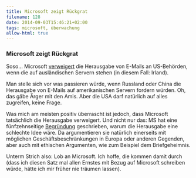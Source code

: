 ```yaml
---
title: Microsoft zeigt Rückgrat
filename: 128
date: 2014-09-03T15:46:21+02:00
tags: microsoft, überwachung
allow-html: true
---
```

### Microsoft zeigt Rückgrat

<p>Soso... Microsoft <a href="http://www.golem.de/news/cloud-durchsuchung-microsoft-will-trotz-gerichtsbeschluss-keine-daten-hergeben-1408-108923.html">verweigert</a> die Herausgabe von E-Mails an US-Behörden, wenn die auf ausländischen Servern stehen (in diesem Fall: Irland).</p>

<p>Man stelle sich vor was passieren würde, wenn Russland oder China die Herausgabe von E-Mails auf amerikanischen Servern fordern würden. Oh, das gäbe Ärger mit den Amis. Aber die USA darf natürlich auf alles zugreifen, keine Frage.</p>

<p>Was mich am meisten positiv überrascht ist jedoch, dass Microsoft tatsächlich die Herausgabe verweigert. Und nicht nur das: MS hat eine fünfzehnseitige <a href="http://cdn.arstechnica.net/wp-content/uploads/2014/07/applebriefinremicrosft.pdf">Begründung</a> geschrieben, warum die Herausgabe eine schlechte Idee wäre. Da argumentieren sie natürlich einerseits mit möglichen Geschäftsbeschränkungen in Europa oder anderen Gegenden, aber auch mit ethischen Argumenten, wie zum Beispiel dem Briefgeheimnis.</p>

<p>Unterm Strich also: Lob an Microsoft. Ich hoffe, die kommen damit durch (dass ich diesen Satz mal allen Ernstes mit Bezug auf Microsoft schreiben würde, hätte ich mir früher nie träumen lassen).</p>


